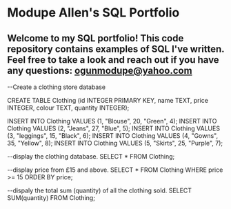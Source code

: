 # Modupe Allen's SQL Portfolio

## Welcome to my SQL portfolio! This code repository contains examples of SQL I've written. Feel free to take a look and reach out if you have any questions: ogunmodupe@yahoo.com


--Create a clothing store database

CREATE TABLE Clothing (id INTEGER PRIMARY KEY, name TEXT, price INTEGER, colour TEXT, quantity INTEGER);

INSERT INTO Clothing VALUES (1, "Blouse", 20, "Green", 4);
INSERT INTO Clothing VALUES (2, "Jeans", 27, "Blue", 5);
INSERT INTO Clothing VALUES (3, "leggings", 15, "Black", 6);
INSERT INTO Clothing VALUES (4, "Gowns", 35, "Yellow", 8);
INSERT INTO Clothing VALUES (5, "Skirts", 25, "Purple", 7);

--display the clothing database.
SELECT * FROM Clothing;

--display price from £15 and above.
SELECT * FROM Clothing WHERE price >= 15 ORDER BY price;

--dispaly the total sum (quantity) of all the clothing sold.
SELECT SUM(quantity) FROM Clothing;

